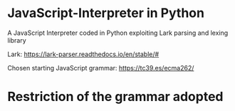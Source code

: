 # JavaScript-Interpreter in Python
A JavaScript Interpreter coded in Python exploiting Lark parsing and lexing library

Lark: https://lark-parser.readthedocs.io/en/stable/#

Chosen starting JavaScript grammar: https://tc39.es/ecma262/

# Restriction of the grammar adopted 

